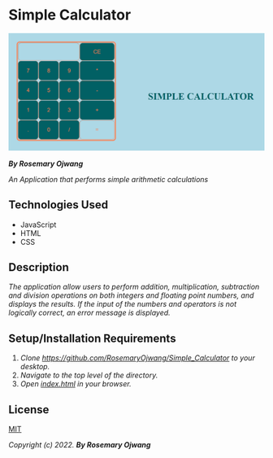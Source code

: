 # Simple Calculator
![image](images/calculator.png)

**_By Rosemary Ojwang_**

_An Application that performs simple arithmetic calculations_

## Technologies Used
* JavaScript
* HTML
* CSS

## Description
_The application allow users to perform addition, multiplication, subtraction and division operations on both integers and floating point numbers, and displays the results. If the input of the numbers and operators is not logically correct, an error message is displayed._

## Setup/Installation Requirements
1. _Clone https://github.com/RosemaryOjwang/Simple_Calculator to your desktop._
2. _Navigate to the top level of the directory._
3. _Open [index.html](index.html) in your browser._

## License

[MIT](https://opensource.org/licenses/MIT)

_Copyright (c) 2022._  _**By Rosemary Ojwang**_

